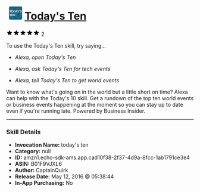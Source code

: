 # &nbsp;<img src="skill_icon" alt="Today's Ten icon" width="36"> [Today's Ten](http://alexa.amazon.com/#skills/amzn1.echo-sdk-ams.app.cad10f38-2f37-4d9a-8fcc-1ab1791ce3e4)
![5 stars](../../images/ic_star_black_18dp_1x.png)![5 stars](../../images/ic_star_black_18dp_1x.png)![5 stars](../../images/ic_star_black_18dp_1x.png)![5 stars](../../images/ic_star_black_18dp_1x.png)![5 stars](../../images/ic_star_black_18dp_1x.png) 2

To use the Today's Ten skill, try saying...

* *Alexa, open Today's Ten*

* *Alexa, ask Today's Ten for tech events*

* *Alexa, tell Today's Ten to get world events*

Want to know what's going on in the world but a little short on time? Alexa can help with the Today's 10 skill. Get a rundown of the top ten world events or business events happening at the moment so you can stay up to date even if you're running late. Powered by Business Insider.

***

### Skill Details

* **Invocation Name:** today's ten
* **Category:** null
* **ID:** amzn1.echo-sdk-ams.app.cad10f38-2f37-4d9a-8fcc-1ab1791ce3e4
* **ASIN:** B01F9VJXL6
* **Author:** CaptainQuirk
* **Release Date:** May 12, 2016 @ 05:38:44
* **In-App Purchasing:** No
